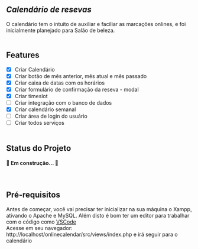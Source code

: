 ## _Calendário de resevas_

O calendário tem o intuito de auxiliar e faciliar as marcações onlines, e foi inicialmente planejado para Salão de beleza.<br>
<br>
## Features
- [x] Criar Calendário
- [x] Criar botão de mês anterior, mês atual e mês passado
- [x] Criar caixa de datas com os horários
- [x] Criar formulário de confirmação da reseva - modal
- [x] Criar timeslot
- [ ] Criar integração com o banco de dados
- [x] Criar calendário semanal
- [ ] Criar área de login do usuário
- [ ] Criar todos serviços 
<br><br>
## Status do Projeto
<h4> 
	🚧 Em construção...  🚧
</h4>
<br>

## Pré-requisitos

Antes de começar, você vai precisar ter inicializar na sua máquina o Xampp, ativando o Apache e MySQL. 
Além disto é bom ter um editor para trabalhar com o código como [VSCode](https://code.visualstudio.com/)
<br>
Acesse em seu navegador: http://localhost/onlinecalendar/src/views/index.php e irá seguir para o calendário
